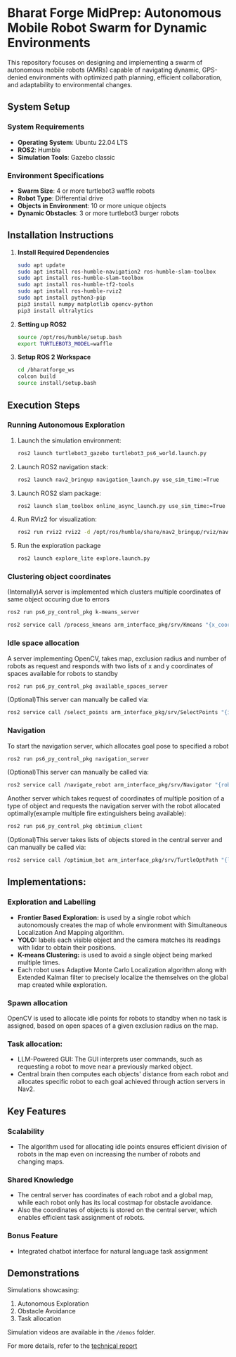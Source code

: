 # Bharat Forge MidPrep: Autonomous Mobile Robot Swarm for Dynamic Environments

This repository focuses on designing and implementing a swarm of autonomous mobile robots (AMRs) capable of navigating dynamic, GPS-denied environments with optimized path planning, efficient collaboration, and adaptability to environmental changes.

## System Setup
### **System Requirements**
- **Operating System**: Ubuntu 22.04 LTS
- **ROS2**: Humble
- **Simulation Tools**: Gazebo classic

### **Environment Specifications**
- **Swarm Size**: 4 or more turtlebot3 waffle robots
- **Robot Type**: Differential drive
- **Objects in Environment**: 10 or more unique objects
- **Dynamic Obstacles**: 3 or more turtlebot3 burger robots

## Installation Instructions
1. **Install Required Dependencies**
   ```bash
   sudo apt update
   sudo apt install ros-humble-navigation2 ros-humble-slam-toolbox
   sudo apt install ros-humble-slam-toolbox
   sudo apt install ros-humble-tf2-tools
   sudo apt install ros-humble-rviz2
   sudo apt install python3-pip
   pip3 install numpy matplotlib opencv-python
   pip3 install ultralytics
   ```
 
2. **Setting up ROS2**
   ```bash
   source /opt/ros/humble/setup.bash
   export TURTLEBOT3_MODEL=waffle
   ```
  
3. **Setup ROS 2 Workspace**
   ```bash
   cd /bharatforge_ws
   colcon build
   source install/setup.bash
   ```

## Execution Steps

### **Running Autonomous Exploration**
1. Launch the simulation environment:
   ```bash
   ros2 launch turtlebot3_gazebo turtlebot3_ps6_world.launch.py
   ```
2. Launch ROS2 navigation stack:
   ```bash
   ros2 launch nav2_bringup navigation_launch.py use_sim_time:=True
   ```
3. Launch ROS2 slam package:
   ```bash
   ros2 launch slam_toolbox online_async_launch.py use_sim_time:=True
   ```
4. Run RViz2 for visualization:
   ```bash
   ros2 run rviz2 rviz2 -d /opt/ros/humble/share/nav2_bringup/rviz/nav2_default_view.rviz
   ```
5. Run the exploration package
   ```bash
   ros2 launch explore_lite explore.launch.py
   ```
### Clustering object coordinates
(Internally)A server is implemented which clusters multiple coordinates of same object occuring due to errors
```bash
ros2 run ps6_py_control_pkg k-means_server
```
```bash
ros2 service call /process_kmeans arm_interface_pkg/srv/Kmeans "{x_coordinates: [<list_of_x_coordinates>], y_coordinates: [<list_of_y_coordinates>]}"
```

### Idle space allocation
A server implementing OpenCV, takes map, exclusion radius and number of robots as request and responds with two lists of x and y coordinates of spaces available for robots to standby
```bash
ros2 run ps6_py_control_pkg available_spaces_server
```
(Optional)This server can manually be called via:
```bash
ros2 service call /select_points arm_interface_pkg/srv/SelectPoints "{image_path: '<path_to_map.pgm_as_string>', num_points: <number_of_robots_spawned>, exclusion_radius: <available_space_for_each_robot>}"
```
### Navigation
To start the navigation server, which allocates goal pose to specified a robot
```bash
ros2 run ps6_py_control_pkg navigation_server
```
(Optional)This server can manually be called via:
```bash
ros2 service call /navigate_robot arm_interface_pkg/srv/Navigator "{robot_namespace: <namespace_of_robot>, x_goal: <x_coordinate_of_goal>, y_goal: <y_coordinate_of_goal>, yaw_goal: <rotation_of_goal_pose>}"
```
Another server which takes request of coordinates of multiple position of a type of object and requests the navigation server with the robot allocated optimally(example multiple fire extinguishers being available):
```bash
ros2 run ps6_py_control_pkg obtimium_client
```
(Optional)This server takes lists of objects stored in the central server and can manually be called via:
```bash
ros2 service call /optimium_bot arm_interface_pkg/srv/TurtleOptPath "{label: "<object_type>"}"
```

## Implementations:

### Exploration and Labelling
- **Frontier Based Exploration:** is used by a single robot which autonomously creates the map of whole environment with Simultaneous Localization And Mapping algorithm.
- **YOLO:** labels each visible object and the camera matches its readings with lidar to obtain their positions.
- **K-means Clustering:** is used to avoid a single object being marked multiple times.
- Each robot uses Adaptive Monte Carlo Localization algorithm along with Extended Kalman filter to precisely localize the themselves on the global map created while exploration.

### Spawn allocation
 OpenCV is used to allocate idle points for robots to standby when no task is assigned, based on open spaces of a given exclusion radius on the map.

### Task allocation:
- LLM-Powered GUI: The GUI interprets user commands, such as requesting a robot to move near a previously marked object.
- Central brain then computes each objects' distance from each robot and allocates specific robot to each goal achieved through action servers in Nav2.

## Key Features
### Scalability
- The algorithm used for allocating idle points ensures efficient division of robots in the map even on increasing the number of robots and changing maps.

### Shared Knowledge
- The central server has coordinates of each robot and a global map, while each robot only has its local costmap for obstacle avoidance.
- Also the coordinates of objects is stored on the central server, which enables efficient task assignment of robots.

### Bonus Feature
- Integrated chatbot interface for natural language task assignment

## Demonstrations
Simulations showcasing:
1. Autonomous Exploration
2. Obstacle Avoidance
3. Task allocation

Simulation videos are available in the `/demos` folder.

For more details, refer to the [technical report](./docs/technical_report.pdf)
